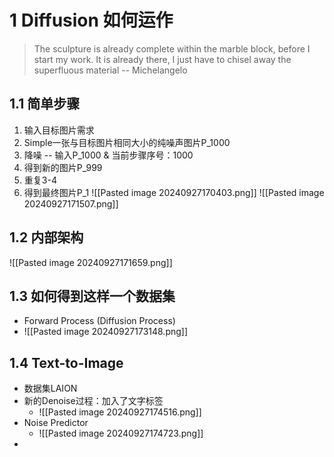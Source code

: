 
# 1 Diffusion 如何运作

>The sculpture is already complete within the marble block, before I start my work. It is already there, I just have to chisel away the superfluous material  -- Michelangelo

## 1.1 简单步骤

1. 输入目标图片需求
2. Simple一张与目标图片相同大小的纯噪声图片P_1000
3. 降噪 -- 输入P_1000 & 当前步骤序号：1000
4. 得到新的图片P_999
5. 重复3-4
6. 得到最终图片P_1
![[Pasted image 20240927170403.png]]
![[Pasted image 20240927171507.png]]

## 1.2 内部架构

![[Pasted image 20240927171659.png]]  

## 1.3 如何得到这样一个数据集

- Forward Process (Diffusion Process)
- ![[Pasted image 20240927173148.png]]
## 1.4 Text-to-Image

- 数据集LAION
- 新的Denoise过程：加入了文字标签
	- ![[Pasted image 20240927174516.png]]
- Noise Predictor
	- ![[Pasted image 20240927174723.png]]
- 































